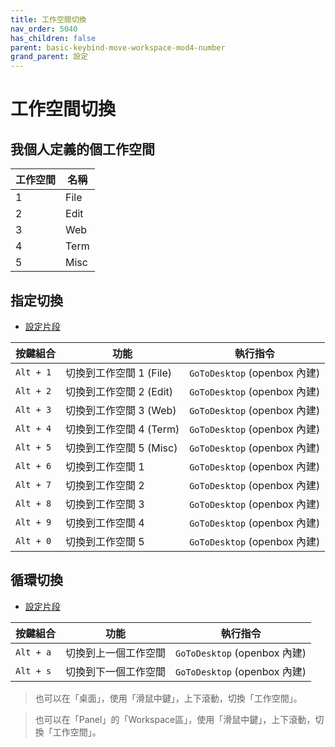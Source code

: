 ```yaml
---
title: 工作空間切換
nav_order: 5040
has_children: false
parent: basic-keybind-move-workspace-mod4-number
grand_parent: 設定
---
```



# 工作空間切換


## 我個人定義的個工作空間

| 工作空間 | 名稱  |
| -------- | ----- |
| 1        | File  |
| 2        | Edit  |
| 3        | Web   |
| 4        | Term  |
| 5        | Misc  |


## 指定切換

* [設定片段](https://github.com/samwhelp/note-about-openbox/tree/gh-pages/_demo/config/openbox-config/basic-keybind-move-workspace-mod4-number/share/gen/openbox-gen-rc/Section/Keybind/WorkspaceSwitch.php#L81-L139)

| 按鍵組合  | 功能                    | 執行指令                       |
| --------- | ----------------------- | ------------------------------ |
| `Alt + 1` | 切換到工作空間 1 (File) | `GoToDesktop` (openbox 內建) |
| `Alt + 2` | 切換到工作空間 2 (Edit) | `GoToDesktop` (openbox 內建) |
| `Alt + 3` | 切換到工作空間 3 (Web)  | `GoToDesktop` (openbox 內建) |
| `Alt + 4` | 切換到工作空間 4 (Term) | `GoToDesktop` (openbox 內建) |
| `Alt + 5` | 切換到工作空間 5 (Misc) | `GoToDesktop` (openbox 內建) |
| `Alt + 6` | 切換到工作空間 1        | `GoToDesktop` (openbox 內建) |
| `Alt + 7` | 切換到工作空間 2        | `GoToDesktop` (openbox 內建) |
| `Alt + 8` | 切換到工作空間 3        | `GoToDesktop` (openbox 內建) |
| `Alt + 9` | 切換到工作空間 4        | `GoToDesktop` (openbox 內建) |
| `Alt + 0` | 切換到工作空間 5        | `GoToDesktop` (openbox 內建) |


## 循環切換

* [設定片段](https://github.com/samwhelp/note-about-openbox/tree/gh-pages/_demo/config/openbox-config/basic-keybind-move-workspace-mod4-number/share/gen/openbox-gen-rc/Section/Keybind/WorkspaceSwitch.php#L8-L18)


| 按鍵組合  | 功能                 | 執行指令                   |
| --------- | -------------------- | -------------------------- |
| `Alt + a` | 切換到上一個工作空間 | `GoToDesktop` (openbox 內建) |
| `Alt + s` | 切換到下一個工作空間 | `GoToDesktop` (openbox 內建) |


> 也可以在「桌面」，使用「滑鼠中鍵」，上下滾動，切換「工作空間」。

> 也可以在「Panel」的「Workspace區」，使用「滑鼠中鍵」，上下滾動，切換「工作空間」。
